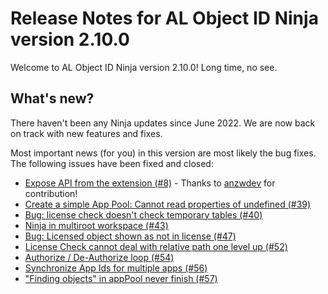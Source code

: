 # Release Notes for AL Object ID Ninja version 2.10.0

Welcome to AL Object ID Ninja version 2.10.0! Long time, no see.

## What's new?

There haven't been any Ninja updates since June 2022. We are now back on track with new features and fixes.

Most important news (for you) in this version are most likely the bug fixes. The following issues have been
fixed and closed:

-   [Expose API from the extension (#8)](https://github.com/vjekob/al-objid/issues/8) - Thanks to [anzwdev](https://github.com/anzwdev) for contribution!
-   [Create a simple App Pool: Cannot read properties of undefined (#39)](https://github.com/vjekob/al-objid/issues/39)
-   [Bug: license check doesn't check temporary tables (#40)](https://github.com/vjekob/al-objid/issues/40)
-   [Ninja in multiroot workspace (#43)](https://github.com/vjekob/al-objid/issues/43)
-   [Bug: Licensed object shown as not in license (#47)](https://github.com/vjekob/al-objid/issues/47)
-   [License Check cannot deal with relative path one level up (#52)](https://github.com/vjekob/al-objid/issues/52)
-   [Authorize / De-Authorize loop (#54)](https://github.com/vjekob/al-objid/issues/54)
-   [Synchronize App Ids for multiple apps (#56)](https://github.com/vjekob/al-objid/issues/56)
-   ["Finding objects" in appPool never finish (#57)](https://github.com/vjekob/al-objid/issues/57)
